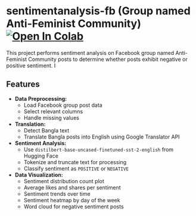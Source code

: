 # sentimentanalysis-fb (Group named Anti-Feminist Community)  [![Open In Colab](https://colab.research.google.com/assets/colab-badge.svg)](https://colab.research.google.com/drive/11A2e66LCMluQJ-rAI0DigV00FItf0E6w#scrollTo=CWJD9YnGg_8I&uniqifier=1)

This project performs sentiment analysis on Facebook group named Anti-Feminist Community posts to determine whether posts exhibit negative or positive sentiment. I

## Features
- **Data Preprocessing:**
  - Load Facebook group post data
  - Select relevant columns
  - Handle missing values
- **Translation:**
  - Detect Bangla text
  - Translate Bangla posts into English using Google Translator API
- **Sentiment Analysis:**
  - Use `distilbert-base-uncased-finetuned-sst-2-english` from Hugging Face
  - Tokenize and truncate text for processing
  - Classify sentiment as `POSITIVE` or `NEGATIVE`
- **Data Visualization:**
  - Sentiment distribution count plot
  - Average likes and shares per sentiment
  - Sentiment trends over time
  - Sentiment heatmap by day of the week
  - Word cloud for negative sentiment posts

